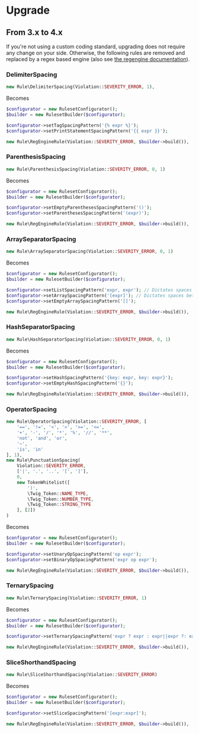 # Upgrade

## From 3.x to 4.x

If you're not using a custom coding standard, upgrading does not require any change on your side. Otherwise,
the following rules are removed and replaced by a regex based engine (also see [the regengine documentation](regengine.md)).

### DelimiterSpacing

```php
new Rule\DelimiterSpacing(Violation::SEVERITY_ERROR, 1),
```

Becomes

```php
$configurator = new RulesetConfigurator();
$builder = new RulesetBuilder($configurator);

$configurator->setTagSpacingPattern('{% expr %}');
$configurator->setPrintStatementSpacingPattern('{{ expr }}');

new Rule\RegEngineRule(Violation::SEVERITY_ERROR, $builder->build()),
```

### ParenthesisSpacing

```php
new Rule\ParenthesisSpacing(Violation::SEVERITY_ERROR, 0, 1)
```

Becomes

```php
$configurator = new RulesetConfigurator();
$builder = new RulesetBuilder($configurator);

$configurator->setEmptyParenthesesSpacingPattern('()');
$configurator->setParenthesesSpacingPattern('(expr)');

new Rule\RegEngineRule(Violation::SEVERITY_ERROR, $builder->build()),
```

### ArraySeparatorSpacing

```php
new Rule\ArraySeparatorSpacing(Violation::SEVERITY_ERROR, 0, 1)
```

Becomes

```php
$configurator = new RulesetConfigurator();
$builder = new RulesetBuilder($configurator);

$configurator->setListSpacingPattern('expr, expr'); // Dictates spaces between values
$configurator->setArraySpacingPattern('[expr]'); // Dictates spaces between the [] and the inside of the array.
$configurator->setEmptyArraySpacingPattern('[]');

new Rule\RegEngineRule(Violation::SEVERITY_ERROR, $builder->build()),
```

### HashSeparatorSpacing

```php
new Rule\HashSeparatorSpacing(Violation::SEVERITY_ERROR, 0, 1)
```

Becomes

```php
$configurator = new RulesetConfigurator();
$builder = new RulesetBuilder($configurator);

$configurator->setHashSpacingPattern('{key: expr, key: expr}');
$configurator->setEmptyHashSpacingPattern('{}');

new Rule\RegEngineRule(Violation::SEVERITY_ERROR, $builder->build()),
```

### OperatorSpacing

```php
new Rule\OperatorSpacing(Violation::SEVERITY_ERROR, [
    '==', '!=', '<', '>', '>=', '<=',
    '+', '-', '/', '*', '%', '//', '**',
    'not', 'and', 'or',
    '~',
    'is', 'in'
], 1),
new Rule\PunctuationSpacing(
    Violation::SEVERITY_ERROR,
    ['|', '.', '..', '[', ']'],
    0,
    new TokenWhitelist([
        ')',
        \Twig_Token::NAME_TYPE,
        \Twig_Token::NUMBER_TYPE,
        \Twig_Token::STRING_TYPE
    ], [2])
)
```

Becomes

```php
$configurator = new RulesetConfigurator();
$builder = new RulesetBuilder($configurator);

$configurator->setUnaryOpSpacingPattern('op expr');
$configurator->setBinaryOpSpacingPattern('expr op expr');

new Rule\RegEngineRule(Violation::SEVERITY_ERROR, $builder->build()),
```

### TernarySpacing

```php
new Rule\TernarySpacing(Violation::SEVERITY_ERROR, 1)
```

Becomes

```php
$configurator = new RulesetConfigurator();
$builder = new RulesetBuilder($configurator);

$configurator->setTernarySpacingPattern('expr ? expr : expr||expr ?: expr');

new Rule\RegEngineRule(Violation::SEVERITY_ERROR, $builder->build()),
```

### SliceShorthandSpacing

```php
new Rule\SliceShorthandSpacing(Violation::SEVERITY_ERROR)
```

Becomes

```php
$configurator = new RulesetConfigurator();
$builder = new RulesetBuilder($configurator);

$configurator->setSliceSpacingPattern('[expr:expr]');

new Rule\RegEngineRule(Violation::SEVERITY_ERROR, $builder->build()),
```